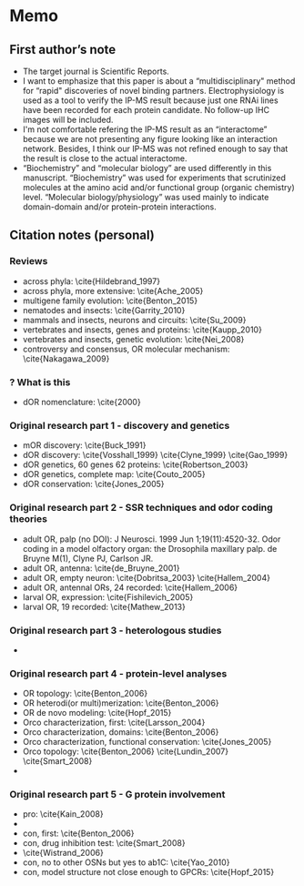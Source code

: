 # Memo
## First author’s note
* The target journal is Scientific Reports.
* I want to emphasize that this paper is about a “multidisciplinary" method for “rapid" discoveries of novel binding partners. Electrophysiology is used as a tool to verify the IP-MS result because just one RNAi lines have been recorded for each protein candidate. No follow-up IHC images will be included.
* I'm not comfortable refering the IP-MS result as an “interactome” because we are not presenting any figure looking like an interaction network. Besides, I think our IP-MS was not refined enough to say that the result is close to the actual interactome.
* “Biochemistry” and “molecular biology” are used differently in this manuscript. “Biochemistry” was used for experiments that scrutinized molecules at the amino acid and/or functional group (organic chemistry) level. “Molecular biology/physiology” was used mainly to indicate domain-domain and/or protein-protein interactions.

## Citation notes (personal)

### Reviews
* across phyla: \cite{Hildebrand_1997}
* across phyla, more extensive: \cite{Ache_2005}
* multigene family evolution: \cite{Benton_2015}
* nematodes and insects: \cite{Garrity_2010}
* mammals and insects, neurons and circuits: \cite{Su_2009}
* vertebrates and insects, genes and proteins: \cite{Kaupp_2010}
* vertebrates and insects, genetic evolution: \cite{Nei_2008}
* controversy and consensus, OR molecular mechanism: \cite{Nakagawa_2009}

### ? What is this
* dOR nomenclature: \cite{2000}

### Original research part 1 - discovery and genetics
* mOR discovery: \cite{Buck_1991}
* dOR discovery: \cite{Vosshall_1999} \cite{Clyne_1999} \cite{Gao_1999}
* dOR genetics, 60 genes 62 proteins: \cite{Robertson_2003}
* dOR genetics, complete map: \cite{Couto_2005}
* dOR conservation: \cite{Jones_2005}

### Original research part 2 - SSR techniques and odor coding theories
* adult OR, palp (no DOI): J Neurosci. 1999 Jun 1;19(11):4520-32. Odor coding in a model olfactory organ: the Drosophila maxillary palp. de Bruyne M(1), Clyne PJ, Carlson JR.
* adult OR, antenna: \cite{de_Bruyne_2001}
* adult OR, empty neuron: \cite{Dobritsa_2003} \cite{Hallem_2004}
* adult OR, antennal ORs, 24 recorded: \cite{Hallem_2006}
* larval OR, expression: \cite{Fishilevich_2005}
* larval OR, 19 recorded: \cite{Mathew_2013}

### Original research part 3 - heterologous studies
* 

### Original research part 4 - protein-level analyses
* OR topology: \cite{Benton_2006}
* OR heterodi(or multi)merization: \cite{Benton_2006}
* OR de novo modeling: \cite{Hopf_2015}
* Orco characterization, first: \cite{Larsson_2004} 
* Orco characterization, domains: \cite{Benton_2006}
* Orco characterization, functional conservation: \cite{Jones_2005}
* Orco topology: \cite{Benton_2006} \cite{Lundin_2007} \cite{Smart_2008}
* 

### Original research part 5 - G protein involvement
* pro: \cite{Kain_2008}
* 
* con, first: \cite{Benton_2006} 
* con, drug inhibition test: \cite{Smart_2008} 
* \cite{Wistrand_2006} 
* con, no to other OSNs but yes to ab1C: \cite{Yao_2010}
* con, model structure not close enough to GPCRs: \cite{Hopf_2015}